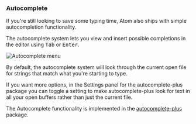 ### Autocomplete

If you're still looking to save some typing time, Atom also ships with simple autocompletion functionality.

The autocomplete system lets you view and insert possible completions in the editor using <kbd class="platform-all">Tab</kbd> or <kbd class="platform-all">Enter</kbd>.

![Autocomplete menu](@images/atom/autocomplete.png "Autocomplete menu")

By default, the autocomplete system will look through the current open file for strings that match what you're starting to type.

If you want more options, in the Settings panel for the autocomplete-plus package you can toggle a setting to make autocomplete-plus look for text in all your open buffers rather than just the current file.

The Autocomplete functionality is implemented in the [autocomplete-plus](https://github.com/atom/autocomplete-plus) package.
